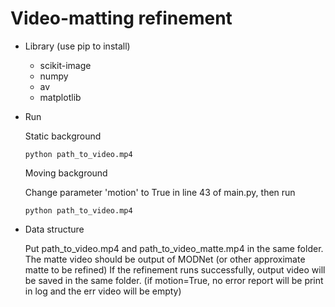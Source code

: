 # Video-matting refinement

- Library (use pip to install)

  + scikit-image
  + numpy
  + av
  + matplotlib

- Run

  Static background

  `python path_to_video.mp4`

  Moving background

  Change parameter 'motion' to True in line 43 of main.py, then run

  `python path_to_video.mp4`


- Data structure

  Put path_to_video.mp4 and path_to_video_matte.mp4 in the same folder. The matte video should be output of MODNet (or other approximate matte to be refined) If the refinement runs successfully, output video will be saved in the same folder. (if motion=True, no error report will be print in log and the err video will be empty)

